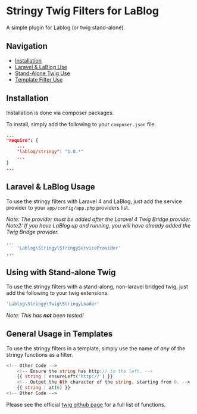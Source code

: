 Stringy Twig Filters for LaBlog
===============================

A simple plugin for Lablog (or twig stand-alone).

Navigation
----------
- [Installation](#installation)
- [Laravel & LaBlog Use](#laravel--lablog-usage)
- [Stand-Alone Twig Use](#using-with-stand-alone-twig)
- [Template Filter Use](#general-usage-in-templates)

Installation
------------

Installation is done via composer packages.

To install, simply add the following to your `composer.json` file.

```json
...
"require": {
    ...
    "lablog/stringy": "1.0.*"
    ...
}
...
```

Laravel & LaBlog Usage
----------------------

To use the stringy filters with Laravel 4 and LaBlog, just add the service provider to your `app/config/app.php` providers list.

*Note: The provider must be added _after_ the Laravel 4 Twig Bridge provider.*
*Note2: If you have LaBlog up and running, you will have already added the Twig Bridge provider.*

```php
...
    'Lablog\Stringy\StringyServiceProvider'
...
```

Using with Stand-alone Twig
---------------------------

To use the stringy filters with a stand-along, non-laravel bridged twig, just add the following to your twig extensions.

```php
'Lablog\Stringy\Twig\StringyLoader'
```

*Note: This has **not** been tested!*

General Usage in Templates
--------------------------

To use the stringy filters in a template, simply use the name of *any* of the stringy functions as a filter.

```php
<!-- Other Code -->
    <!-- Ensure the string has http:// to the left. -->
    {{ string | ensureLeft('http://') }}
    <!-- Output the 6th character of the string, starting from 0. -->
    {{ string | at(6) }}
<!-- Other Code -->
```

Please see the official [twig github page](https://github.com/danielstjules/Stringy) for a full list of functions.


